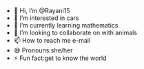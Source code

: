 - 👋 Hi, I’m @Rayani15
- 👀 I’m interested in cars
- 🌱 I’m currently learning mathematics
- 💞️ I’m looking to collaborate on with animals
- 📫 How to reach me e-mail
- 😄 Pronouns:she/her
- ⚡ Fun fact:get to know the world

<!---
Rayani15/Rayani15 is a ✨ special ✨ repository because its `README.md` (this file) appears on your GitHub profile.
You can click the Preview link to take a look at your changes.
--->
